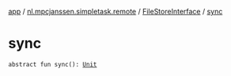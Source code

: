 [app](../../index.md) / [nl.mpcjanssen.simpletask.remote](../index.md) / [FileStoreInterface](index.md) / [sync](.)

# sync

`abstract fun sync(): `[`Unit`](https://kotlinlang.org/api/latest/jvm/stdlib/kotlin/-unit/index.html)
